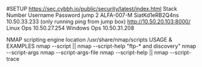  #SETUP
https://sec.cybbh.io/public/security/latest/index.html
Stack Number	Username	  Password	        jump
2 	          ALFA-007-M 	SiatKd1eRB2Q4ns 	10.50.33.233 (only running ping from jump box)
http://10.50.20.103:8000/
Linux Ops 10.50.27.254               Windows Ops 10.50.31.208

NMAP scripting engine location /usr/share/nmap/scripts
USAGE & EXAMPLES 
  nmap --script <filename>|<category>|<directory>
  nmap --script-help "ftp-* and discovery"
  nmap --script-args <args>
  nmap --script-args-file <filename>
  nmap --script-help <filename>|<category>|<directory>
  nmap --script-trace





















































































